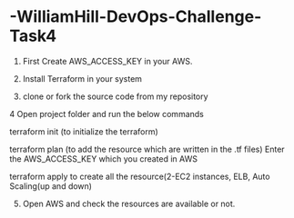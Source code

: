 # -WilliamHill-DevOps-Challenge-Task4

1. First Create AWS_ACCESS_KEY in your AWS.

2. Install Terraform in your system 

3. clone or fork the source code from my repository

4 Open project folder and run the below commands

   terraform init 
     (to initialize the terraform)
     
   terraform plan
     (to add the resource which are written in the .tf files)
     Enter the AWS_ACCESS_KEY which you created in AWS
     
   terraform apply
     to create all the resource(2-EC2 instances, ELB, Auto Scaling(up and down)

5. Open AWS and check the resources are available or not.
